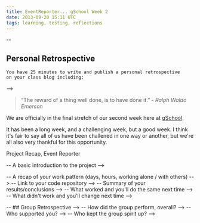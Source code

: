 ```yaml
---
title: EventReporter... gSchool Week 2
date: 2013-09-20 15:11 UTC
tags: learning, testing, reflections
---
```



-- 
  ## Personal Retrospective
    You have 25 minutes to write and publish a personal retrospective 
    on your class blog including: 
-->

> “The reward of a thing well done, is to have done it.” - *Ralph Waldo Emerson*


We are officially in the final stretch of our second week here at [gSchool](http://gschool.it/).

It has been a long week, and a challenging week, but a good week.
I think it's fair to say all of us have been challened in one way or another,
but we're all also very thankful for this opportunity.

Project Recap, Event Reporter


-- A basic introduction to the project -->

-- A recap of your work pattern (days, hours, working alone / with others) -->
-- Link to your code repository -->
-- Summary of your results/conclusions -->
-- What worked and you'll do the same next time -->
-- What didn't work and you'll change next time -->

-- ## Group Retrospective -->
-- How did the group perform, overall? -->
-- Who supported you? -->
-- Who kept the group spirit up? -->







